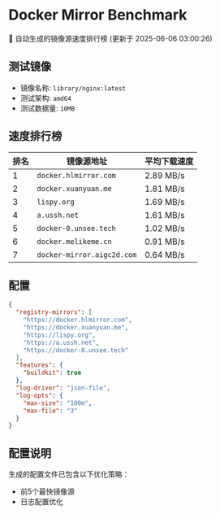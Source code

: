 # Docker Mirror Benchmark

🚀 自动生成的镜像源速度排行榜 (更新于 2025-06-06 03:00:26)

## 测试镜像
- 镜像名称: `library/nginx:latest`
- 测试架构: `amd64`
- 测试数据量: `10MB`

## 速度排行榜
| 排名 | 镜像源地址 | 平均下载速度 |
|------|------------|--------------|
| 1 | `docker.hlmirror.com` | 2.89 MB/s |
| 2 | `docker.xuanyuan.me` | 1.81 MB/s |
| 3 | `lispy.org` | 1.69 MB/s |
| 4 | `a.ussh.net` | 1.61 MB/s |
| 5 | `docker-0.unsee.tech` | 1.02 MB/s |
| 6 | `docker.melikeme.cn` | 0.91 MB/s |
| 7 | `docker-mirror.aigc2d.com` | 0.64 MB/s |

## 配置

```json
{
  "registry-mirrors": [
    "https://docker.hlmirror.com",
    "https://docker.xuanyuan.me",
    "https://lispy.org",
    "https://a.ussh.net",
    "https://docker-0.unsee.tech"
  ],
  "features": {
    "buildkit": true
  },
  "log-driver": "json-file",
  "log-opts": {
    "max-size": "100m",
    "max-file": "3"
  }
}
```

## 配置说明
生成的配置文件已包含以下优化策略：
- 前5个最快镜像源
- 日志配置优化

